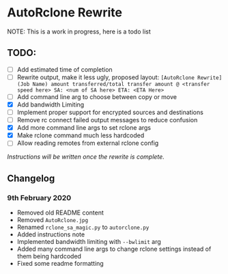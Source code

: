 # AutoRclone Rewrite

NOTE: This is a work in progress, here is a todo list
## TODO:
- [ ] Add estimated time of completion
- [ ] Rewrite output, make it less ugly, proposed layout: `[AutoRclone Rewrite] (Job Name) amount transferred/total transfer amount @ <transfer speed here> SA: <num of SA here> ETA: <ETA Here>`
- [ ] Add command line arg to choose between copy or move
- [x] Add bandwidth Limiting 
- [ ] Implement proper support for encrypted sources and destinations
- [ ] Remove rc connect failed output messages to reduce confusion
- [x] Add more command line args to set rclone args
- [x] Make rclone command much less hardcoded
- [ ] Allow reading remotes from external rclone config

*Instructions will be written once the rewrite is complete.*

## Changelog

### 9th February 2020
- Removed old README content
- Removed `AutoRclone.jpg`
- Renamed `rclone_sa_magic.py` to `autorclone.py` 
- Added instructions note
- Implemented bandwidth limiting with `--bwlimit` arg
- Added many command line args to change rclone settings instead of them being hardcoded
- Fixed some readme formatting